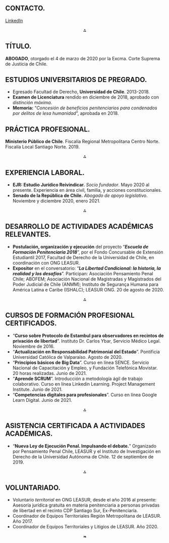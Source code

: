 ## CONTACTO.
<p><a href="https://www.linkedin.com/in/nicolas-alonso-montero-carvajal/">LinkedIn</a></p>

<p><div align="center">⁂</div></p>

## TÍTULO.

**ABOGADO**, otorgado el 4 de marzo de 2020 por la Excma. Corte Suprema de Justicia de Chile.

## ESTUDIOS UNIVERSITARIOS DE PREGRADO.

 - Egresado Facultad de Derecho, **Universidad de Chile**. 2013-2018.
 - **Examen de Licenciatura** rendido en diciembre de 2018, aprobado con  _distinción máxima_.
 - **Memoria:** “_Concesión de beneficios penitenciarios para condenados por   delitos de lesa humanidad_”, aprobada en 2018.

## PRÁCTICA PROFESIONAL.

**Ministerio Público de Chile**. Fiscalía Regional Metropolitana Centro Norte. Fiscalía Local Santiago Norte. 2019.

<p><div align="center">⁂</div></p>

## EXPERIENCIA LABORAL.

 - **EJR: Estudio Jurídico Reivindicar.** _Socio fundador_. Mayo 2020 al presente. Experiencia en área civil, familia, y acciones constitucionales.
 - **Senado de la República de Chile.** _Abogado de    apoyo legislativo_. Noviembre y diciembre 2020, enero 2021.

<p><div align="center">⁂</div></p>

## DESARROLLO DE ACTIVIDADES ACADÉMICAS RELEVANTES.

 - **Postulación, organización y ejecución** del proyecto “_**Escuela de Formación Penitenciaria 2018**_”, por el Fondo Concursable de Extensión Estudiantil 2017, Facultad de Derecho de la Universidad de Chile, en coordinación con ONG LEASUR. 
 - **Expositor** en el conversatorio: “_**La Libertad Condicional: la historia, la realidad y los desafíos**_”. Participan: Asociación Pensamiento Penal Chile; ABOFEM; Asociación Nacional de Magistradas y   Magistrados del Poder Judicial de Chile (ANMM); Instituto de Segurança Humana para América Latina e Caribe (ISHALC); LEASUR ONG. 20 de agosto de 2020.

<p><div align="center">⁂</div></p>

## CURSOS DE FORMACIÓN PROFESIONAL CERTIFICADOS.
 - “**Curso sobre Protocolo de Estambul para observadores en recintos de privación de libertad**”. Instituto Dr. Carlos Ybar, Servicio Médico Legal. Noviembre de 2016.
 - “**Actualización en Responsabilidad Patrimonial del Estado**”. Pontificia Universidad Católica de Valparaíso. Agosto de 2020.
 - “**Principios básicos de Big Data**”. Curso en línea SENCE. Servicio Nacional de  Capacitación y Empleo, y Fundación Telefónica Movistar. 20 horas realizadas. Junio de 2021.
 - “**Aprende SCRUM**”. Introducción a metodología ágil de trabajo colaborativo. Curso en línea Linkedin Learning. Project Management Institute. Junio de 2021.
 - “**Competencias digitales para profesionales**”. Curso en línea Google Learn Digital. Junio de 2021.

<p><div align="center">⁂</div></p>

## ASISTENCIA CERTIFICADA A ACTIVIDADES ACADÉMICAS.

 - “**Nueva Ley de Ejecución Penal. Impulsando el debate.**” Organizado por Pensamiento Penal Chile, LEASUR y el Instituto de Investigación en Derecho de la Universidad Autónoma de Chile. 12 de septiembre de 2019.

<p><div align="center">⁂</div></p>

## VOLUNTARIADO.

 -  Voluntario _territorial_ en ONG LEASUR, desde el año 2016 al presente: Asesoría jurídica gratuita en materia penitenciaria a personas privadas de libertad en el recinto CDP Santiago Sur, Ex-Penitenciaría.
 -  Coordinador de Equipos Territoriales Región Metropolitana de LEASUR. Año 2017.
 -  Coordinador de Equipos Territoriales y Litigios de LEASUR. Año 2020.

<div align="center">❧</div>
